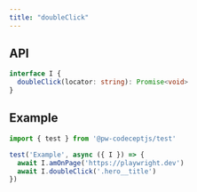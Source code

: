 ```yaml
---
title: "doubleClick"
---
```


## API

```typescript
interface I {
  doubleClick(locator: string): Promise<void>
}
```

## Example

```typescript
import { test } from '@pw-codeceptjs/test'

test('Example', async ({ I }) => {
  await I.amOnPage('https://playwright.dev')
  await I.doubleClick('.hero__title')
})
```
